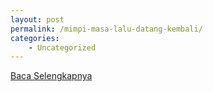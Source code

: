 ```yaml
---
layout: post
permalink: /mimpi-masa-lalu-datang-kembali/
categories:
    - Uncategorized
---
```


[Baca Selengkapnya](/10)